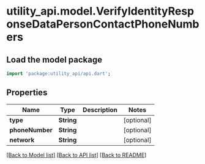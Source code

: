 # utility_api.model.VerifyIdentityResponseDataPersonContactPhoneNumbers

## Load the model package
```dart
import 'package:utility_api/api.dart';
```

## Properties
Name | Type | Description | Notes
------------ | ------------- | ------------- | -------------
**type** | **String** |  | [optional] 
**phoneNumber** | **String** |  | [optional] 
**network** | **String** |  | [optional] 

[[Back to Model list]](../README.md#documentation-for-models) [[Back to API list]](../README.md#documentation-for-api-endpoints) [[Back to README]](../README.md)


